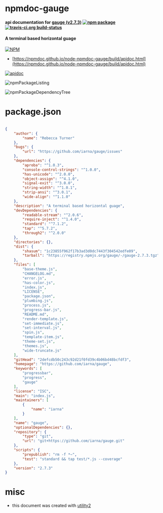 # npmdoc-gauge

#### api documentation for  [gauge (v2.7.3)](https://github.com/iarna/gauge)  [![npm package](https://img.shields.io/npm/v/npmdoc-gauge.svg?style=flat-square)](https://www.npmjs.org/package/npmdoc-gauge) [![travis-ci.org build-status](https://api.travis-ci.org/npmdoc/node-npmdoc-gauge.svg)](https://travis-ci.org/npmdoc/node-npmdoc-gauge)

#### A terminal based horizontal guage

[![NPM](https://nodei.co/npm/gauge.png?downloads=true&downloadRank=true&stars=true)](https://www.npmjs.com/package/gauge)

- [https://npmdoc.github.io/node-npmdoc-gauge/build/apidoc.html](https://npmdoc.github.io/node-npmdoc-gauge/build/apidoc.html)

[![apidoc](https://npmdoc.github.io/node-npmdoc-gauge/build/screenCapture.buildCi.browser.%252Ftmp%252Fbuild%252Fapidoc.html.png)](https://npmdoc.github.io/node-npmdoc-gauge/build/apidoc.html)

![npmPackageListing](https://npmdoc.github.io/node-npmdoc-gauge/build/screenCapture.npmPackageListing.svg)

![npmPackageDependencyTree](https://npmdoc.github.io/node-npmdoc-gauge/build/screenCapture.npmPackageDependencyTree.svg)



# package.json

```json

{
    "author": {
        "name": "Rebecca Turner"
    },
    "bugs": {
        "url": "https://github.com/iarna/gauge/issues"
    },
    "dependencies": {
        "aproba": "^1.0.3",
        "console-control-strings": "^1.0.0",
        "has-unicode": "^2.0.0",
        "object-assign": "^4.1.0",
        "signal-exit": "^3.0.0",
        "string-width": "^1.0.1",
        "strip-ansi": "^3.0.1",
        "wide-align": "^1.1.0"
    },
    "description": "A terminal based horizontal guage",
    "devDependencies": {
        "readable-stream": "^2.0.6",
        "require-inject": "^1.4.0",
        "standard": "^7.1.2",
        "tap": "^5.7.2",
        "through2": "^2.0.0"
    },
    "directories": {},
    "dist": {
        "shasum": "1c23855f962f17b3ad3d0dc7443f304542edfe09",
        "tarball": "https://registry.npmjs.org/gauge/-/gauge-2.7.3.tgz"
    },
    "files": [
        "base-theme.js",
        "CHANGELOG.md",
        "error.js",
        "has-color.js",
        "index.js",
        "LICENSE",
        "package.json",
        "plumbing.js",
        "process.js",
        "progress-bar.js",
        "README.md",
        "render-template.js",
        "set-immediate.js",
        "set-interval.js",
        "spin.js",
        "template-item.js",
        "theme-set.js",
        "themes.js",
        "wide-truncate.js"
    ],
    "gitHead": "2defcdb50c243c92d21f0fd39c4b06bd48bcfdf3",
    "homepage": "https://github.com/iarna/gauge",
    "keywords": [
        "progressbar",
        "progress",
        "gauge"
    ],
    "license": "ISC",
    "main": "index.js",
    "maintainers": [
        {
            "name": "iarna"
        }
    ],
    "name": "gauge",
    "optionalDependencies": {},
    "repository": {
        "type": "git",
        "url": "git+https://github.com/iarna/gauge.git"
    },
    "scripts": {
        "prepublish": "rm -f *~",
        "test": "standard && tap test/*.js --coverage"
    },
    "version": "2.7.3"
}
```



# misc
- this document was created with [utility2](https://github.com/kaizhu256/node-utility2)
